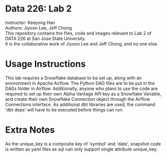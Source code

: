 # Data 226: Lab 2
Instructor: Keeyong Han  
Authors: Jiyoon Lee, Jeff Chong  
This repository contains the files, code and images relevant to Lab 2 of DATA 226 at San Jose State University.  
It is the collaborative work of Jiyoon Lee and Jeff Chong, and no one else.


# Usage Instructions
This lab requires a Snowflake database to be set up, along with an environment in Apache Airflow.
The Python DAG files are to be put in the DAGs folder in Airflow.
Additionally, anyone who plans to use the code are required to set up their own Alpha Vantage API key as a Snowflake Variable, and create their own Snowflake Connection object through the Airflow Connections interface.
As additional dbt libraries are used, the command 'dbt deps' will have to be executed before things can run.

# Extra Notes
As the unique_key is a composite key of 'symbol' and 'date', snapshot code is written as yaml files as sql can only support single attribute unique_key.

